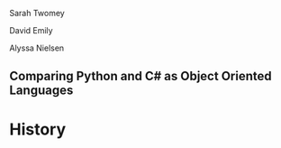 Sarah Twomey

David Emily

Alyssa Nielsen


## Comparing Python and C# as Object Oriented Languages

# History


